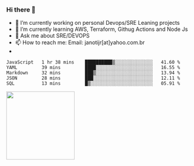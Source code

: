 ### Hi there 👋


- 🔭 I’m currently working on personal Devops/SRE Leaning projects
- 🌱 I’m currently learning AWS, Terraform, Githug Actions and Node Js
- 💬 Ask me about SRE/DEVOPS
- 📫 How to reach me: Email: janotijr[at]yahoo.com.br
- 
<!--START_SECTION:waka-->
```text
JavaScript   1 hr 38 mins    ██████████▒░░░░░░░░░░░░░░   41.60 % 
YAML         39 mins         ████░░░░░░░░░░░░░░░░░░░░░   16.55 % 
Markdown     32 mins         ███▒░░░░░░░░░░░░░░░░░░░░░   13.94 % 
JSON         28 mins         ███░░░░░░░░░░░░░░░░░░░░░░   12.11 % 
SQL          13 mins         █▒░░░░░░░░░░░░░░░░░░░░░░░   05.91 % 
```
<!--END_SECTION:waka-->

<img height="180em" src="https://github-readme-stats.vercel.app/api?username=janoti&show_icons=true&hide_border=true&&count_private=true&include_all_commits=true" />

